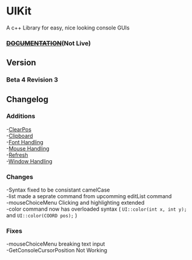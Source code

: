 # UIKit
A c++ Library for easy, nice looking console GUIs

### ~~[DOCUMENTATION](https://epsirho.github.io/UIKit/#/)~~(Not Live)

## Version
### Beta 4 Revision 3

## Changelog
### Additions<br>
-[ClearPos](https://epsirho.github.io/UIKit/#/ClearPos)<br>
-[Clipboard](https://epsirho.github.io/UIKit/#/Clipboard)<br>
-[Font Handling](https://epsirho.github.io/UIKit/#/Font)<br>
-[Mouse Handling](https://epsirho.github.io/UIKit/#/Mouse)<br>
-[Refresh](https://epsirho.github.io/UIKit/#/refresh)<br>
-[Window Handling](https://epsirho.github.io/UIKit/#/Window)<br>
### Changes<br>
-Syntax fixed to be consistant camelCase<br>
-list made a seprate command from upcomming editList command<br>
-mouseChoiceMenu Clicking and highlighting extended<br>
-color command now has overloaded syntax ( `UI::color(int x, int y);` and `UI::color(COORD pos);` )<br>
### Fixes<br>
-mouseChoiceMenu breaking text input<br>
-GetConsoleCursorPosition Not Working<br>

